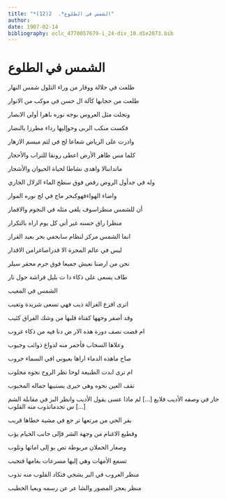 ```yaml
---
title: "*الشمس في الطلوع*.  2(12)"
author: 
date: 1907-02-14
bibliography: oclc_4770057679-i_24-div_10.d1e2073.bib
---
```




#  الشمس في الطلوع 


 طلعت في جلالة ووقار   من وراء التلول شمس النهار  

 طلعت من حجابها كآلة ال   حسن في موكب من الانوار  

 وتجلت مثل العروس بوجه   نوره باهرا أولي الابصار  

 فكست منكب الربى وحوإليها   رداء مطرزا بالنضار  

 وادرت على الرياض شعاعا   لج في لثم مبسم الازهار  

 كلما مس ظاهر الأرض اعطى   رونقا للتراب والأحجار  

 ماتدانىالا واهدى نشاطا   لحياة الحيوان والأشجار  

 وله في جدأول الروض رقص   فوق سطح الماء الزلال الجاري  

 واضاء الهواءفهوكبحر   ماج في لج نوره الموار  

 أن للشمس منظراسوف يلغي   مثله في النجوم والاقمار  

 منظرا راق حسنه غير أني   كل يوم اراه بالتكرار  

 انما الشمس مركز لنظام   سابحفي بحر بعيد القرار  

 ليس في عالم المجرة الا   قدراصاغرامن الاقدار  

 نحن من ارضنا نعيش جميعا   فوق جرم محقر سيلر  

 طاف يسعى على ذكاء دا   ت بليل فراشة حول نار  

 الشمس في المغيب 

 اترى افزع الغزالة ذيب   فهي تسعى شريدة وتغيب  

 وقد أصفر وجهها كفتاة   قلبها من وشك الفراق كئيب  

 ام قضت نصف دورة هذه الار   ض دنا فيه من ذكاء غروب  

 وعلاها السحاب فأحمر منه   لدواع ذوائب وجيوب  

 صاح ماهذه الدماء اراها   بعيوني افي السماء حروب  

 ام ترى ابدت الطبيعة لوحا   نظر الروح نجوه مجلوب  

 تقف العين نحوه وهي حيرى   يستبيها جماله المحبوب  

 حار في وصفه الأديب فلايع  [...]  لم ماذا عسى يقول الأديب   وانظر البر في مقابلة الشم  [...]  س تجدماتذوب منه القلوب 

 بقر الحي من مرتعها تر   جع في مشية خطاها قريب  

 وقطيع الاغنام من وجهة الشر   قإلى جانب الخيام يؤب  

 وصغار الحملان مربوطة تص   بو إلى اماتها وتلوب  

 تسمع الأمهات وهي إليها   مسرعات بغامها فتجيب  

 منظر الغروب في البر يشجي   فتكاد القلوب منه تذوب  

 منظر يعجز المصور والشا   عر عن رسمه ويعيا الخطيب  
